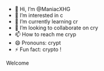 - 👋 Hi, I’m @ManiacXHG
- 👀 I’m interested in c
- 🌱 I’m currently learning cr
- 💞️ I’m looking to collaborate on cry
- 📫 How to reach me cryp
- 😄 Pronouns: crypt
- ⚡ Fun fact: crypto !

Welcome 

<!---
ManiacXHG/ManiacXHG is a ✨ special ✨ repository because its `README.md` (this file) appears on your GitHub profile.
You can click the Preview link to take a look at your changes.
--->
